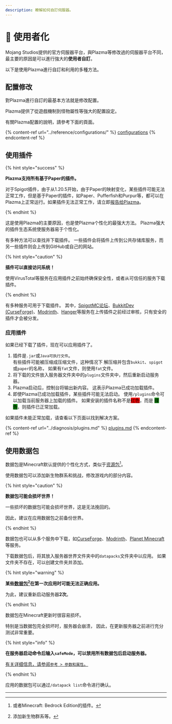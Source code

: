 ```yaml
---
description: 瞭解如何自訂伺服器。
---
```


# 🎨 使用者化

Mojang Studios提供的官方伺服器平台，與Plazma等修改過的伺服器平台不同，最主要的原因是可以進行強大的**使用者自訂**。

以下是使用Plazma進行自訂和利用的多種方法。

## 配置修改 <a href="#id-1" id="id-1"></a>

對Plazma進行自訂的最基本方法就是修改配置。

Plazma提供了從遊戲機制到怪物屬性等強大的配置設定。

有關Plazma配置的說明，請參考下面的頁面。

{% content-ref url="../reference/configurations/" %}
[configurations](../reference/configurations/)
{% endcontent-ref %}

## 使用插件 <a href="#id-2" id="id-2"></a>

{% hint style="success" %}

**Plazma支持所有基于Paper的插件。**

对于Spigot插件，由于从1.20.5开始，由于Paper的映射变化，某些插件可能无法正常工作，但是基于Paper的插件，如Paper、Pufferfish和Purpur等，都可以在Plazma上正常运行。如果插件无法正常工作，请立即[报告给Plazma](../diagnosis/plugins.md)。

{% endhint %}

这是使用Plazma的主要原因，也是使Plazma个性化的最强大方法。
Plazma强大的插件生态系统使服务器易于个性化。

有多种方法可以查找并下载插件。 一些插件会将插件上传到公共存储库服务，而另一些插件则会上传到GitHub或自己的网站。

{% hint style="caution" %}

**插件可以直接访问系统！**

使用VirusTotal等服务在应用插件之前始终确保安全性，或者从可信任的服务下载插件。

{% endhint %}

有多种服务可用于下载插件。 其中，[SpigotMC论坛](https://www.spigotmc.org/resources/)、[BukkitDev (CurseForge)](https://dev.bukkit.org/bukkit-plugins)、[Modrinth](https://modrinth.com/plugins)、[Hanger](https://hangar.papermc.io/)等服务在上传插件之前经过审核，只有安全的插件才会被分发。

### 应用插件 <a href="#id-2.1" id="id-2.1"></a>

如果已经下载了插件，现在可以应用插件了。

1. 插件是`.jar`或`Java可执行文件`。\
   有些插件可能被压缩成压缩文件，这种情况下
   解压缩并包含`bukkit`、`spigot`或`paper`的名称，
   如果有`fat`文件，则使用`fat`文件。
2. 将下载的文件放入服务器文件夹中的`plugins`文件夹中，然后重新启动服务器。
3. Plazma启动后，控制台将输出新内容。
   这表示Plazma已成功加载插件。
4. 即使Plazma已成功加载插件，某些插件可能无法启动。
   使用`/plugins`命令可以加载当前服务器上加载的插件。
   如果安装的插件名称不是<mark style="background-color:red;">红色</mark>，而是 <mark style="background-color:green;">绿色</mark>，则插件已正常加载。

如果插件未能正常加载，请查看以下页面以找到解决方案。

{% content-ref url="../diagnosis/plugins.md" %}
[plugins.md](../diagnosis/plugins.md)
{% endcontent-ref %}

## 使用数据包 <a href="#id-3" id="id-3"></a>

数据包是Minecraft默认提供的个性化方式，类似于[资源包](#user-content-fn-1)[^1]。

使用数据包可以添加新生物群系和挑战，修改游戏内的部分内容。

{% hint style="caution" %}

**数据包可能会损坏世界！**

一些损坏的数据包可能会损坏世界，这是无法挽回的。

因此，建议在应用数据包之前备份世界。

{% endhint %}

数据包也可以从多个服务中下载，如[CurseForge](https://www.curseforge.com/minecraft/search?page=1\&pageSize=50\&sortBy=relevancy\&class=data-packs)、[Modrinth](https://modrinth.com/datapacks)、[Planet Minecraft](https://www.planetminecraft.com/data-packs/)等服务。

下载数据包后，将其放入服务器世界文件夹中的`datapacks`文件夹中以应用。
如果文件夹不存在，可以创建文件夹并添加。

{% hint style="warning" %}

**某些[数据包](#user-content-fn-2)[^2]在第一次应用时可能无法正确应用。**

为此，建议重新启动服务器**2次**。

{% endhint %}

数据包在Minecraft更新时很容易损坏。

特别是当数据包完全损坏时，服务器会崩溃，
因此，在更新服务器之前进行充分测试非常重要。

{% hint style="info" %}

**在服务器启动命令后输入`safeMode`，可以禁用所有数据包后启动服务器。**

[有关详细信息，请参阅`参考 > 参数和属性`。](../reference/arguments.md)

{% endhint %}

应用的数据包可以通过`/datapack list`命令进行确认。

***

[^1]: 或者Minecraft: Bedrock Edition的插件。

[^2]: 添加新生物群系等。
